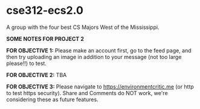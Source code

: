 # cse312-ecs2.0
A group with the four best CS Majors West of the Mississippi.

**SOME NOTES FOR PROJECT 2**

**FOR OBJECTIVE 1:**
Please make an account first, go to the feed page, and then try uploading an image in addition to your message (not too large please!!) to test. 

**FOR OBJECTIVE 2:**
TBA

**FOR OBJECTIVE 3:** 
Please navigate to https://environmentcritic.me (or http to test https security). 
Share and Comments do NOT work, we're considering these as future features.


